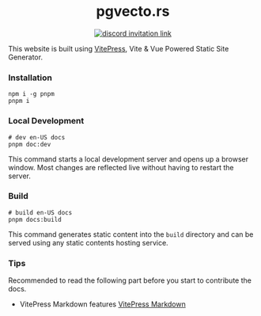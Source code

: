 <div align="center">
<h1>pgvecto.rs</h1>
</div>

<p align=center>
<a href="https://discord.gg/KqswhpVgdU"><img alt="discord invitation link" src="https://img.shields.io/discord/974584200327991326?label=discord&style=social"></a>
<!-- <a href="https://app.netlify.com/sites/envd/deploys"><img alt="netlify status" src="https://api.netlify.com/api/v1/badges/535ba0bd-b9fa-43b4-a8b2-ce2fbfa3a424/deploy-status"></a> -->
</p>

This website is built using [VitePress](https://vitepress.vuejs.org/), Vite & Vue Powered Static Site Generator.

### Installation

```shell
npm i -g pnpm
pnpm i
```

### Local Development

```shell
# dev en-US docs
pnpm doc:dev
```

This command starts a local development server and opens up a browser window. Most changes are reflected live without having to restart the server.

### Build

```shell
# build en-US docs
pnpm docs:build
```

This command generates static content into the `build` directory and can be served using any static contents hosting service.

### Tips

Recommended to read the following part before you start to contribute the docs.

- VitePress Markdown features [VitePress Markdown](https://vitepress.vuejs.org/guide/markdown.html)

